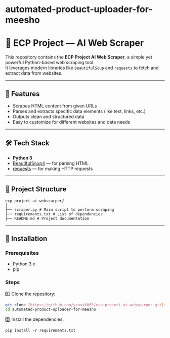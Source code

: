 # automated-product-uploader-for-meesho

# 📄 ECP Project — AI Web Scraper

This repository contains the **ECP Project AI Web Scraper**, a simple yet powerful Python-based web scraping tool.  
It leverages modern libraries like `BeautifulSoup` and `requests` to fetch and extract data from websites.

---

## 🚀 Features

- Scrapes HTML content from given URLs
- Parses and extracts specific data elements (like text, links, etc.)
- Outputs clean and structured data
- Easy to customize for different websites and data needs

---

## 🛠️ Tech Stack

- **Python 3**
- [BeautifulSoup4](https://www.crummy.com/software/BeautifulSoup/) — for parsing HTML
- [requests](https://docs.python-requests.org/) — for making HTTP requests

---

## 📂 Project Structure

```
ecp-project-ai-webscarper/
│
├── scraper.py # Main script to perform scraping
├── requirements.txt # List of dependencies
├── README.md # Project documentation
```

---

## 🔧 Installation

### Prerequisites
- Python 3.x
- pip

### Steps
1️⃣ Clone the repository:
```bash
git clone [https://github.com/souvik065/ecp-project-ai-webscarper.git](https://github.com/souvik065/automated-product-uploader-for-meesho.git)
cd automated-product-uploader-for-meesho
```


 2️⃣ Install the dependencies:
```
pip install -r requirements.txt
```




